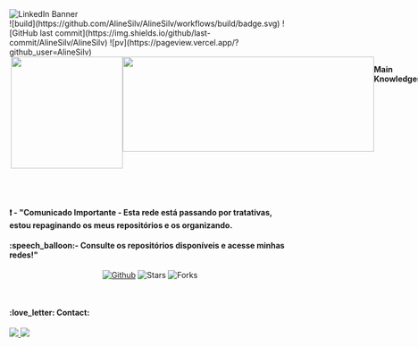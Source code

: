 <div>
  <div>
    <img 
      src="https://github.com/user-attachments/assets/23acd07c-e3da-4b17-8d0a-976ca2dfdd9a" 
      alt="LinkedIn Banner" 
    />
  </div>
![build](https://github.com/AlineSilv/AlineSilv/workflows/build/badge.svg)
![GitHub last commit](https://img.shields.io/github/last-commit/AlineSilv/AlineSilv)
![pv](https://pageview.vercel.app/?github_user=AlineSilv)
<div style="display: flex"><br>
<img align='right' src='https://user-images.githubusercontent.com/5713670/87202985-820dcb80-c2b6-11ea-9f56-7ec461c497c3.gif' width='200'>
<img height ="170em" width ="450em" src ="https://github-readme-stats.vercel.app/api/top-langs/?username=AlineSilv&layout=compact&langs_count=7&theme=dracula" />

   <strong>Main Knowledges</strong>
   
   ![Figma](https://img.shields.io/badge/figma-%23F24E1E.svg?style=for-the-badge&logo=figma&logoColor=white)
   ![Adobe Creative Cloud](https://img.shields.io/badge/Adobe%20Creative%20Cloud-DA1F26.svg?style=for-the-badge&logo=Adobe%20Creative%20Cloud&logoColor=white)
   [![HTML5](https://img.shields.io/badge/html5-%23E34F26.svg?style=for-the-badge&logo=html5&logoColor=white)](https://www.w3.org/html/) 
   [![CSS3](https://img.shields.io/badge/css3-%231572B6.svg?style=for-the-badge&logo=css3&logoColor=white)](https://www.w3.org/Style/CSS/)
   [![JavaScript](https://img.shields.io/badge/javascript-F7DF1E?logo=javascript&logoColor=000&style=for-the-badge)](https://www.javascript.com/)
   [![TypeScript](https://img.shields.io/badge/typescript-3178C6?logo=typescript&logoColor=fff&style=for-the-badge)](https://www.typescriptlang.org/)
   [![ReactJS](https://img.shields.io/badge/react-0c0626?logo=react&logoColor=459ab7&style=for-the-badge)](https://reactjs.org/)
   [![NextJS](https://img.shields.io/badge/nextjs-000?logo=next.js&logoColor=fff&style=for-the-badge)](https://nextjs.org/)
   [![ReactNative](https://img.shields.io/badge/reactnative-0c0626?logo=react&logoColor=459ab7&style=for-the-badge)](https://reactnative.dev/)
   [![ExpressJS](https://img.shields.io/badge/Express-009a36?logo=Express&logoColor=000&style=for-the-badge)](https://expressjs.com/)
   [![Axios](https://img.shields.io/badge/axios-7a39e3?logo=&logoColor=fff&style=for-the-badge)](https://axios-http.com/)
   ![Redux](https://img.shields.io/badge/redux-%23593d88.svg?style=for-the-badge&logo=redux&logoColor=white)
   [![StyledComponents](https://img.shields.io/badge/styledcomponents-DB7093?logo=styled-components&logoColor=fff&style=for-the-badge)](https://styled-components.com/)
   
   
   <strong>Intermediate Knowledges</strong><br>
   [![NodeJS](https://img.shields.io/badge/Node.js-339933?logo=Node.js&logoColor=fff&style=for-the-badge)](https://nodejs.org/en/)
   ![Java](https://img.shields.io/badge/Java-ED8B00?style=for-the-badge&logo=java&logoColor=white)
   ![PHP](https://img.shields.io/badge/php-%23777BB4.svg?style=for-the-badge&logo=php&logoColor=white)
   
   <strong>Basic Knowledge and Studying</strong><br>
   [![Python](https://img.shields.io/badge/Python-3776ab?logo=Python&logoColor=fff&style=for-the-badge)](https://www.python.org/)

 </div>

<div>
 
  <h4>❗ - "Comunicado Importante -  Esta rede está passando por tratativas, estou repaginando os meus repositórios e os organizando.</a></h4>
  <h4>:speech_balloon:- Consulte os repositórios disponíveis e acesse minhas redes!"</h4>
  <p align="center">
    <a href="https://github.com/AlineSilv" target="_blank"><img alt="Github" src="https://img.shields.io/badge/GitHub-%2312100E.svg?&style=for-the-badge&logo=Github&logoColor=white" /></a>
    <img alt="Stars" src="https://img.shields.io/github/stars/AlineSilv/AlineSilv?style=flat-square&labelColor=343b41"/> 
    <img alt="Forks" src="https://img.shields.io/github/forks/AlineSilv/AlineSilv?style=flat-square&labelColor=343b41"/>
  </p>
</div>
</br>
 <div>
  <h4>:love_letter: Contact:</h4>
  <a href = "mailto:alinealv.silv@gmail.com"> <img src = "https://img.shields.io/badge/-Gmail-%23333?style=for-the-badge&logo=gmail&logoColor=white" target = "_ blank"> </a>
  <a href="https://www.linkedin.com/in/aline-silva-918206207" target="_blank"> <img src ="https://img.shields.io/badge/-LinkedIn-%230077B5?style=for-the-badge&logo=linkedin&logoColor=white"target ="_ blank "> </a>
</div>
 
</div>
 
</div>
